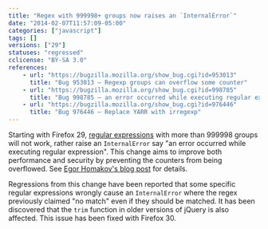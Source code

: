 ```yaml
---
title: "Regex with 999998+ groups now raises an `InternalError`"
date: "2014-02-07T11:57:09-05:00"
categories: ["javascript"]
tags: []
versions: ["29"]
statuses: "regressed"
cclicense: "BY-SA 3.0"
references:
    - url: "https://bugzilla.mozilla.org/show_bug.cgi?id=953013"
      title: "Bug 953013 – Regexp groups can overflow some counter"
    - url: "https://bugzilla.mozilla.org/show_bug.cgi?id=998785"
      title: "Bug 998785 – an error occurred while executing regular expression"
    - url: "https://bugzilla.mozilla.org/show_bug.cgi?id=976446"
      title: "Bug 976446 – Replace YARR with irregexp"
---
```

Starting with Firefox 29, [regular expressions](https://developer.mozilla.org/en-US/docs/Web/JavaScript/Guide/Regular_Expressions) with more than 999998 groups will not work, rather raise an `InternalError` say "an error occurred while executing regular expression". This change aims to improve both performance and security by preventing the counters from being overflowed. See [Egor Homakov's blog post](https://homakov.blogspot.ca/2013/12/regexp-groups-overflow-in-ff.html) for details.

Regressions from this change have been reported that some specific regular expressions wrongly cause an `InternalError` where the regex previously claimed "no match" even if they should be matched. It has been discovered that the `trim` function in older versions of jQuery is also affected. This issue has been fixed with Firefox 30.
